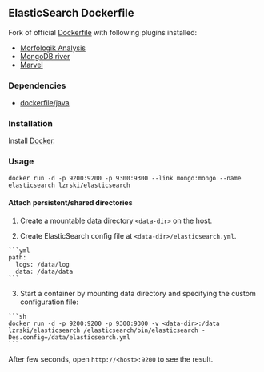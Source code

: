 ## ElasticSearch Dockerfile

Fork of official [Dockerfile](https://github.com/dockerfile/elasticsearch) with following plugins installed:

  * [Morfologik Analysis](https://github.com/monterail/elasticsearch-analysis-morfologik)
  * [MongoDB river](https://github.com/richardwilly98/elasticsearch-river-mongodb)
  * [Marvel](http://www.elasticsearch.org/overview/marvel/)

### Dependencies

* [dockerfile/java](http://dockerfile.github.io/#/java)


### Installation

Install [Docker](https://www.docker.io/).

### Usage

    docker run -d -p 9200:9200 -p 9300:9300 --link mongo:mongo --name elasticsearch lzrski/elasticsearch

#### Attach persistent/shared directories

  1. Create a mountable data directory `<data-dir>` on the host.

  2. Create ElasticSearch config file at `<data-dir>/elasticsearch.yml`.

    ```yml
    path:
      logs: /data/log
      data: /data/data
    ```

  3. Start a container by mounting data directory and specifying the custom configuration file:

    ```sh
    docker run -d -p 9200:9200 -p 9300:9300 -v <data-dir>:/data lzrski/elasticsearch /elasticsearch/bin/elasticsearch -Des.config=/data/elasticsearch.yml
    ```

After few seconds, open `http://<host>:9200` to see the result.
